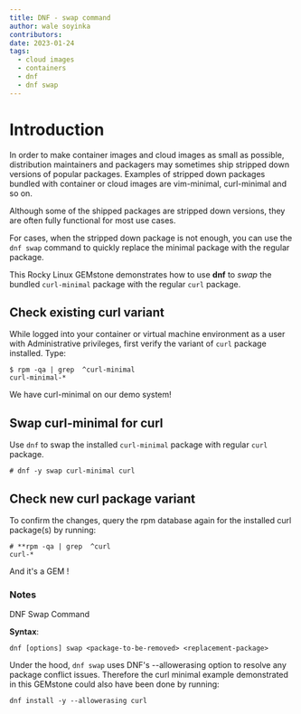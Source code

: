 ```yaml
---
title: DNF - swap command
author: wale soyinka
contributors:
date: 2023-01-24
tags:
  - cloud images
  - containers
  - dnf
  - dnf swap
---
```



# Introduction

In order to make container images and cloud images as small as possible, distribution maintainers and packagers may sometimes ship stripped down versions of popular packages. Examples of stripped down packages bundled with container or cloud images are vim-minimal, curl-minimal and so on.

Although some of the shipped packages are stripped down versions, they are often fully functional for most use cases.

For cases, when the stripped down package is not enough, you can use the `dnf swap` command to quickly replace the minimal package with the regular package.

This Rocky Linux GEMstone demonstrates how to use **dnf** to _swap_ the bundled `curl-minimal` package with the regular `curl` package.


## Check existing curl variant

While logged into your container or virtual machine environment as a user with Administrative privileges, first verify the variant of `curl` package installed. Type:

```
$ rpm -qa | grep  ^curl-minimal
curl-minimal-*
```

We have curl-minimal on our demo system!


## Swap curl-minimal for curl

Use `dnf` to swap the installed `curl-minimal` package with regular `curl` package.

```
# dnf -y swap curl-minimal curl

```

## Check new curl package variant

To confirm the changes, query the rpm database again for the installed curl package(s) by running:

```
# **rpm -qa | grep  ^curl
curl-*
```


And it's a GEM !


### Notes

DNF Swap Command

**Syntax**:

```
dnf [options] swap <package-to-be-removed> <replacement-package>
```

Under the hood, `dnf swap` uses DNF's --allowerasing option to resolve any package conflict issues. Therefore the curl minimal example demonstrated in this GEMstone could also have been done by running:


```
dnf install -y --allowerasing curl
```



